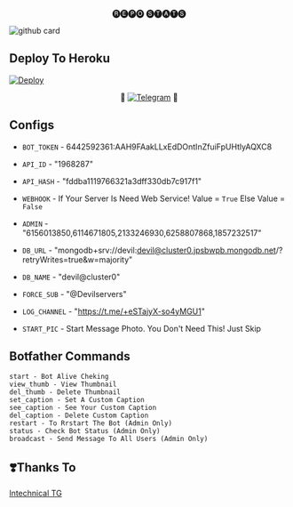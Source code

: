 
<p align="center"> 🅡🅔🅟🅞 🅢🅣🅐🅣🅢 </p>


![github card](https://github-readme-stats.vercel.app/api/Darkksoul&repo=PYRO-RENAME-BOT&theme=dark) 

## Deploy To Heroku

<a href="https://heroku.com/deploy?template=https://github.com/Darkksoul/PYRO-RENAME-BOT"><img src="https://www.herokucdn.com/deploy/button.svg" alt="Deploy"></a>

<p align="center">
🤖 <a href="https://t.me/reenamrbot"><img title="Telegram" src="https://img.shields.io/static/v1?label=Rename+bot&message=BOT&color=blue-green"></a> 🤖
</p>


## Configs 

* `BOT_TOKEN`  - 6442592361:AAH9FAakLLxEdDOntInZfuiFpUHtlyAQXC8

* `API_ID` - "1968287"

* `API_HASH` - "fddba1119766321a3dff330db7c917f1"

* `WEBHOOK` - If Your Server Is Need Web Service! Value = `True` Else Value = `False`

* `ADMIN` -  "6156013850,6114671805,2133246930,6258807868,1857232517"

* `DB_URL`  - "mongodb+srv://devil:devil@cluster0.jpsbwpb.mongodb.net/?retryWrites=true&w=majority"

* `DB_NAME`  - "devil@cluster0"

* `FORCE_SUB` - "@Devilservers"

* `LOG_CHANNEL` - "https://t.me/+eSTajyX-so4yMGU1"

* `START_PIC` - Start Message Photo. You Don't Need This! Just Skip

## Botfather Commands
```
start - Bot Alive Cheking
view_thumb - View Thumbnail
del_thumb - Delete Thumbnail
set_caption - Set A Custom Caption
see_caption - See Your Custom Caption
del_caption - Delete Custom Caption
restart - To Rrstart The Bot (Admin Only)
status - Check Bot Status (Admin Only)
broadcast - Send Message To All Users (Admin Only)
```
## ❣️Thanks To

<a href="https://t.me/Devilservers">
   <p> lntechnical TG</p>
  </a>




